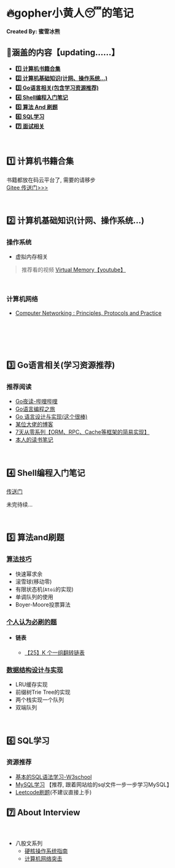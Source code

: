 # :fire:gopher小黄人:sleeping:的笔记

**Created By: 蜜雪冰熊**

## :blue_book:涵盖的内容【updating......】

- **<a href="#books">:one: 计算机书籍合集</a>**
- **<a href="#basic">:two: 计算机基础知识(计网、操作系统...)</a>**
- **<a href="#go">:three: Go语言相关(包含学习资源推荐)</a>**
- **<a href="#shell">:four: Shell编程入门笔记</a>**
- **<a href="#算法">:five: 算法 And 刷题</a>**
- **<a href="#sql">:six: SQL学习</a>**
- **<a href="#interview">:seven: 面试相关</a>**

<br>

## <a name="books">:one: 计算机书籍合集</a>

书籍都放在码云平台了, 需要的请移步
<br>
[Gitee 传送门>>>](https://gitee.com/wdy_go/CS-Books)

<br>

## <a name="basic">:two: 计算机基础知识(计网、操作系统...)</a>

### 操作系统

- 虚拟内存相关

> 推荐看的视频 [Virtual Memory【youtube】](https://youtube.com/playlist?list=PLiwt1iVUib9s2Uo5BeYmwkDFUh70fJPxX)

<br>

### 计算机网络

- [Computer Networking : Principles, Protocols and Practice](https://www.computer-networking.info/2nd/html/)
<br>
<br>
<br>
<br>

## <a name="go">:three: Go语言相关(学习资源推荐)</a>

### 推荐阅读
- [Go夜读-哔哩哔哩](https://space.bilibili.com/326749661?from=search&seid=1752206758356276456)
- [Go语言编程之旅](https://golang2.eddycjy.com/)
- [Go 语言设计与实现(这个很棒)](https://draveness.me/golang/)
- [某位大佬的博客](https://mojotv.cn/404#Go%E8%BF%9B%E9%98%B6)
- [7天从零系列【ORM、RPC、Cache等框架的简易实现】](https://geektutu.com/post/gee.html)
- [本人的读书笔记](https://github.com/code4EE/yun-notes/tree/main/set_of_notes/my_golang_notes)
<br>

## <a name="shell">:four: Shell编程入门笔记</a>

[传送门](https://github.com/code4EE/yun-notes/blob/main/index_of_notes/shell.md)

未完待续...

<br>

## <a name="算法">:five: 算法and刷题</a>
### [算法技巧](https://github.com/code4EE/yun-notes/blob/main/index_of_notes/algorithm_technics.md)

- 快速幂求余
- 滚雪球(移动零)
- 有限状态机(`Atoi`的实现)
- 单调队列的使用
- Boyer-Moore投票算法

### [个人认为必刷的题]()

- #### 链表
  - [【25】K 个一组翻转链表](https://leetcode-cn.com/problems/reverse-nodes-in-k-group/)

### [数据结构设计与实现](https://github.com/code4EE/yun-notes/blob/main/index_of_notes/algorithm.md)

- LRU缓存实现
- 前缀树Trie Tree的实现
- 两个栈实现一个队列
- 双端队列

<br>

## <a name="sql">:six: SQL学习</a>

### 资源推荐

- [基本的SQL语法学习-W3school](https://www.w3schools.com/sql/sql_intro.asp)
- [MySQL学习](https://www.begtut.com/mysql/mysql-tutorial.html) 【推荐, 跟着网站给的sql文件一步一步学习MySQL】
- [Leetcode刷题]()(不建议直接上手)

## <a name="interview">:seven: About Interview</a>

<br>

- 八股文系列
  - [硬核操作系统指南](https://leetcode-cn.com/leetbook/read/awesome-os-guide/ey5x72/)
  - [计算机网络突击](https://leetcode-cn.com/leetbook/detail/networks-interview-highlights/)